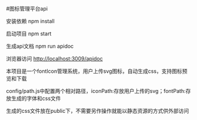 #图标管理平台api

安装依赖 
npm install

启动项目 npm start

生成api文档 npm run apidoc

浏览器访问 [http://localhost:3009/apidoc](http://localhost:3009/apidoc)

本项目是一个fontIcon管理系统，用户上传svg图标，自动生成css，支持图标预览和下载

config/path.js中配置两个相对路径，iconPath:存放用户上传的svg；fontPath:存放生成的字体和css文件

生成的css文件放在public下，不需要另作操作就能以静态资源的方式供外部访问



